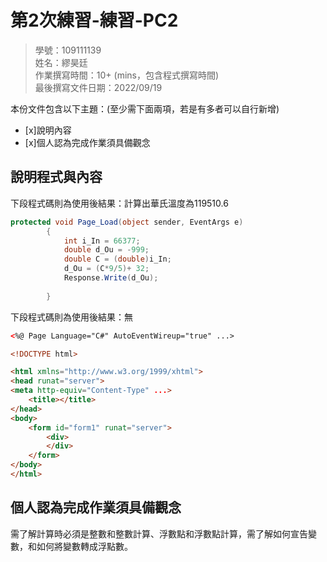 ﻿# 第2次練習-練習-PC2
>
>學號：109111139 
><br />
>姓名：繆昊廷 
><br />
>作業撰寫時間：10+ (mins，包含程式撰寫時間)
><br />
>最後撰寫文件日期：2022/09/19
>

本份文件包含以下主題：(至少需下面兩項，若是有多者可以自行新增)
- [x]說明內容
- [x]個人認為完成作業須具備觀念

## 說明程式與內容


下段程式碼則為使用後結果：計算出華氏溫度為119510.6

```csharp
protected void Page_Load(object sender, EventArgs e)
        {
            int i_In = 66377;
            double d_Ou = -999;
            double C = (double)i_In;
            d_Ou = (C*9/5)+ 32;
            Response.Write(d_Ou);
                
        }
```


下段程式碼則為使用後結果：無

```html
<%@ Page Language="C#" AutoEventWireup="true" ...>

<!DOCTYPE html>

<html xmlns="http://www.w3.org/1999/xhtml">
<head runat="server">
<meta http-equiv="Content-Type" ...>
    <title></title>
</head>
<body>
    <form id="form1" runat="server">
        <div>
        </div>
    </form>
</body>
</html>
```


## 個人認為完成作業須具備觀念

需了解計算時必須是整數和整數計算、浮數點和浮數點計算，需了解如何宣告變數，和如何將變數轉成浮點數。
